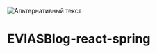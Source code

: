 
![Альтернативный текст](https://colwil.com/wp-content/uploads/2019/09/image-29-768x328.png)
# EVIASBlog-react-spring
